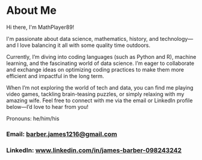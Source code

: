 # About Me
Hi there, I'm MathPlayer89! 

I'm passionate about data science, mathematics, history, and technology—and I love balancing it all with some quality time outdoors.  

Currently, I’m diving into coding languages (such as Python and R), machine learning, and the fascinating world of data science. I’m eager to collaborate and exchange ideas on optimizing coding practices to make them more efficient and impactful in the long term.  

When I’m not exploring the world of tech and data, you can find me playing video games, tackling brain-teasing puzzles, or simply relaxing with my amazing wife. Feel free to connect with me via the email or LinkedIn profile below—I’d love to hear from you!  

Pronouns: he/him/his  

### Email: barber.james1216@gmail.com

### LinkedIn: www.linkedin.com/in/james-barber-098243242
